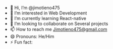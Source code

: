 - 👋 Hi, I’m @jimotieno475
- 👀 I’m interested in Web Development
- 🌱 I’m currently learning React-native
- 💞️ I’m looking to collaborate on Several projects
- 📫 How to reach me Jimotieno475@gmail.com
- 😄 Pronouns: He/Him
- ⚡ Fun fact: 


